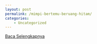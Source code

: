 ```yaml
---
layout: post
permalink: /mimpi-bertemu-beruang-hitam/
categories:
    - Uncategorized
---
```


[Baca Selengkapnya](/07)